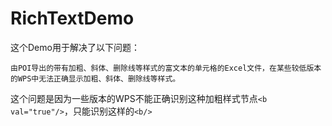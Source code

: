 # RichTextDemo

这个Demo用于解决了以下问题：

`由POI导出的带有加粗、斜体、删除线等样式的富文本的单元格的Excel文件，在某些较低版本的WPS中无法正确显示加粗、斜体、删除线等样式。`

这个问题是因为一些版本的WPS不能正确识别这种加粗样式节点`<b val="true"/>`，只能识别这样的`<b/>`